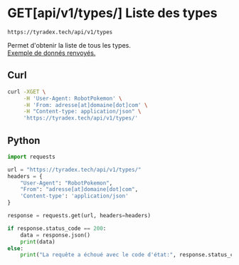 <h1><span class="documentation_get">GET</span><span class="documentation_url">[api/v1/types/]</span> Liste des types</h1>

```text
https://tyradex.tech/api/v1/types
```

Permet d'obtenir la liste de tous les types.<br>
[Exemple de donnés renvoyés.](https://tyradex.tech/api/v1/types)

## Curl
```sh
curl -XGET \
     -H 'User-Agent: RobotPokemon' \
     -H 'From: adresse[at]domaine[dot]com' \
     -H "Content-type: application/json" \
     'https://tyradex.tech/api/v1/types/'
```

## Python
```py
import requests

url = "https://tyradex.tech/api/v1/types/"
headers = {
    "User-Agent": "RobotPokemon",
    "From": "adresse[at]domaine[dot]com",
    'Content-type': 'application/json'
}

response = requests.get(url, headers=headers)

if response.status_code == 200:
    data = response.json()
    print(data)
else:
    print("La requête a échoué avec le code d'état:", response.status_code)
```
